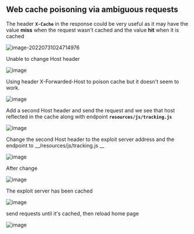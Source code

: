 ## Web cache poisoning via ambiguous requests

The header **`X-Cache`** in the response could be very useful as it may have the value __miss__ when the request wasn't cached and the value __hit__ when it is cached

![image-20220731024714976](https://user-images.githubusercontent.com/68894302/182009970-d525312c-cfb2-4e4f-ae2a-d3a9866b4d99.png)

Unable to change Host header

![image](https://user-images.githubusercontent.com/68894302/181980667-d87a933f-70ed-4c5d-8e0a-5ef3a01168dd.png)

Using header X-Forwarded-Host to poison cache but it doesn't seem to work.

![image](https://user-images.githubusercontent.com/68894302/181989478-c058df8b-f684-4f4a-9f72-bd5199d0b887.png)

Add a second Host header and send the request and we see that host reflected in the cache along with endpoint **`resources/js/tracking.js`**

![image](https://user-images.githubusercontent.com/68894302/181994457-0d970d69-5fe1-4632-ad2e-64f6abf12a4a.png)

Change the second Host header to the exploit server address and the endpoint to __/resources/js/tracking.js __ 

![image](https://user-images.githubusercontent.com/68894302/181994492-00b4b32d-5e38-4056-a83b-b9d854781a71.png)

After change

![image](https://user-images.githubusercontent.com/68894302/181995256-cb0a8176-44d4-4542-b000-8d34c2465ec6.png)

The exploit server has been cached

![image](https://user-images.githubusercontent.com/68894302/181994662-38354d37-818a-4f15-b5fb-81579688b471.png)

send requests until it's cached, then reload home page

![image](https://user-images.githubusercontent.com/68894302/181995477-fc106cbc-4e71-4d1f-a40c-025f60d624b2.png)
